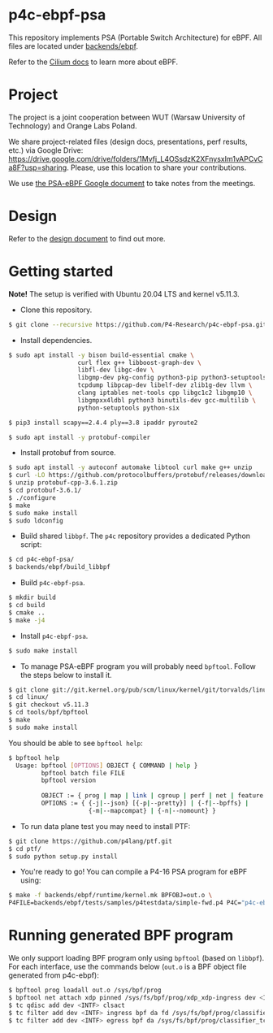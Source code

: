 # p4c-ebpf-psa 

This repository implements PSA (Portable Switch Architecture) for eBPF. All files are located under [backends/ebpf](./backends/ebpf).

Refer to the [Cilium docs](https://docs.cilium.io/en/latest/bpf/) to learn more about eBPF.

# Project

The project is a joint cooperation between WUT (Warsaw University of Technology) and Orange Labs Poland. 

We share project-related files (design docs, presentations, perf results, etc.) via Google Drive: https://drive.google.com/drive/folders/1Mvfj_L4OSsdzK2XFnysxIm1vAPCvCa8F?usp=sharing.
Please, use this location to share your contributions.

We use [the PSA-eBPF Google document](https://docs.google.com/document/d/1zMKN9jKDZeAV3GK-Y7fymGwZA-HWRzG5S-HHtbR6nmE/edit?usp=sharing)
to take notes from the meetings.

# Design

Refer to the [design document](./backends/ebpf/docs/design.md) to find out more.

# Getting started

**Note!** The setup is verified with Ubuntu 20.04 LTS and kernel v5.11.3.

- Clone this repository.

```bash
$ git clone --recursive https://github.com/P4-Research/p4c-ebpf-psa.git
```

- Install dependencies.

```bash
$ sudo apt install -y bison build-essential cmake \
                   curl flex g++ libboost-graph-dev \
                   libfl-dev libgc-dev \
                   libgmp-dev pkg-config python3-pip python3-setuptools \
                   tcpdump libpcap-dev libelf-dev zlib1g-dev llvm \
                   clang iptables net-tools cpp libgc1c2 libgmp10 \
                   libgmpxx4ldbl python3 binutils-dev gcc-multilib \
                   python-setuptools python-six

$ pip3 install scapy==2.4.4 ply==3.8 ipaddr pyroute2

$ sudo apt install -y protobuf-compiler
```

- Install protobuf from source.

```bash
$ sudo apt install -y autoconf automake libtool curl make g++ unzip
$ curl -LO https://github.com/protocolbuffers/protobuf/releases/download/v3.6.1/protobuf-cpp-3.6.1.zip
$ unzip protobuf-cpp-3.6.1.zip
$ cd protobuf-3.6.1/
$ ./configure
$ make
$ sudo make install
$ sudo ldconfig
```

- Build shared `libbpf`. The `p4c` repository provides a dedicated Python script:

```bash
$ cd p4c-ebpf-psa/
$ backends/ebpf/build_libbpf
```

- Build `p4c-ebpf-psa`.

```bash
$ mkdir build
$ cd build
$ cmake ..
$ make -j4
```

- Install `p4c-ebpf-psa`.

```bash
$ sudo make install
```

- To manage PSA-eBPF program you will probably need `bpftool`. Follow the steps below to install it.

```bash
$ git clone git://git.kernel.org/pub/scm/linux/kernel/git/torvalds/linux.git
$ cd linux/
$ git checkout v5.11.3
$ cd tools/bpf/bpftool
$ make
$ sudo make install
```

You should be able to see `bpftool help`:

```bash
$ bpftool help
  Usage: bpftool [OPTIONS] OBJECT { COMMAND | help }
         bpftool batch file FILE
         bpftool version
  
         OBJECT := { prog | map | link | cgroup | perf | net | feature | btf | gen | struct_ops | iter }
         OPTIONS := { {-j|--json} [{-p|--pretty}] | {-f|--bpffs} |
                      {-m|--mapcompat} | {-n|--nomount} }
```

- To run data plane test you may need to install PTF:

```bash
$ git clone https://github.com/p4lang/ptf.git
$ cd ptf/
$ sudo python setup.py install
```

- You're ready to go! You can compile a P4-16 PSA program for eBPF using:

```bash
$ make -f backends/ebpf/runtime/kernel.mk BPFOBJ=out.o \
P4FILE=backends/ebpf/tests/samples/p4testdata/simple-fwd.p4 P4C="p4c-ebpf --arch psa"
```

# Running generated BPF program

We only support loading BPF program only using `bpftool` (based on `libbpf`). 
For each interface, use the commands below (`out.o` is a BPF object file generated from p4c-ebpf):

```bash
$ bpftool prog loadall out.o /sys/bpf/prog
$ bpftool net attach xdp pinned /sys/fs/bpf/prog/xdp_xdp-ingress dev <INTF>
$ tc qdisc add dev <INTF> clsact
$ tc filter add dev <INTF> ingress bpf da fd /sys/fs/bpf/prog/classifier_tc-ingress
$ tc filter add dev <INTF> egress bpf da /sys/fs/bpf/prog/classifier_tc-egress
``` 